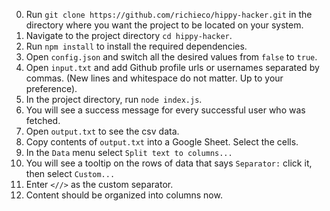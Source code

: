 0. Run `git clone https://github.com/richieco/hippy-hacker.git` in the directory where you want the project to be located on your system.
1. Navigate to the project directory `cd hippy-hacker`.
1. Run `npm install` to install the required dependencies.
1. Open `config.json` and switch all the desired values from `false` to `true`.
1. Open `input.txt` and add Github profile urls or usernames separated by commas. (New lines and whitespace do not matter. Up to your preference).
1. In the project directory, run `node index.js`.
1. You will see a success message for every successful user who was fetched.
1. Open `output.txt` to see the csv data.
1. Copy contents of `output.txt` into a Google Sheet. Select the cells.
1. In the `Data` menu select `Split text to columns...`
1. You will see a tooltip on the rows of data that says `Separator:` click it, then select `Custom...`
1. Enter `<//>` as the custom separator.
1. Content should be organized into columns now.
